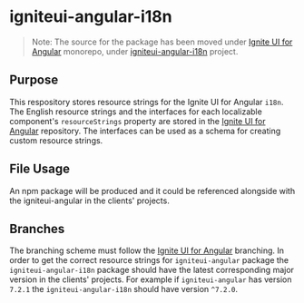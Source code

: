 # igniteui-angular-i18n

> Note: The source for the package has been moved under [Ignite UI for Angular](https://github.com/IgniteUI/igniteui-angular) monorepo, under [igniteui-angular-i18n](https://github.com/IgniteUI/igniteui-angular/tree/master/projects/igniteui-angular-i18n) project.

## Purpose

This respository stores resource strings for the Ignite UI for Angular `i18n`. The English resource strings and the interfaces for each localizable component's `resourceStrings` property are stored in the [Ignite UI for Angular](https://github.com/IgniteUI/igniteui-angular) repository. The interfaces can be used as a schema for creating custom resource strings.

## File Usage

An npm package will be produced and it could be referenced alongside with the igniteui-angular in the clients' projects.

## Branches

The branching scheme must follow the [Ignite UI for Angular](https://github.com/IgniteUI/igniteui-angular) branching. In order to get the correct resource strings for `igniteui-angular` package the `igniteui-angular-i18n` package should have the latest corresponding major version in the clients' projects. For example if `igniteui-angular` has version `7.2.1` the `igniteui-angular-i18n` should have version `^7.2.0`.
